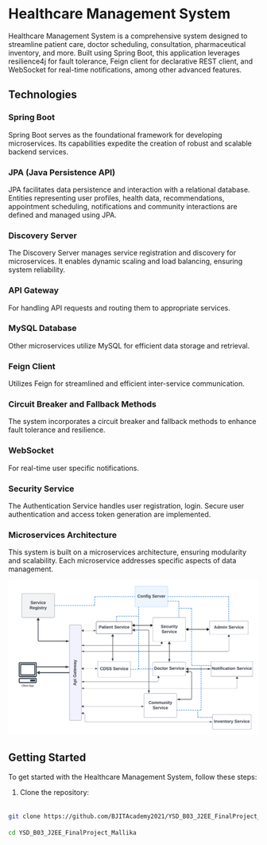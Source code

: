 
# Healthcare Management System

Healthcare Management System is a comprehensive system designed to streamline patient care, doctor scheduling, consultation, pharmaceutical inventory, and more. Built using Spring Boot, this application leverages resilience4j for fault tolerance, Feign client for declarative REST client, and WebSocket for real-time notifications, among other advanced features.

  

## Technologies

  

### Spring Boot

  

Spring Boot serves as the foundational framework for developing microservices. Its capabilities expedite the creation of robust and scalable backend services.

  

### JPA (Java Persistence API)

  

JPA facilitates data persistence and interaction with a relational database. Entities representing user profiles, health data, recommendations, appointment scheduling, notifications and community interactions are defined and managed using JPA.

  

### Discovery Server

  

The Discovery Server manages service registration and discovery for microservices. It enables dynamic scaling and load balancing, ensuring system reliability.

  

### API Gateway

  

For handling API requests and routing them to appropriate services.

  

### MySQL Database

  

Other microservices utilize MySQL for efficient data storage and retrieval.
  

### Feign Client

Utilizes Feign for streamlined and efficient inter-service communication.

  

### Circuit Breaker and Fallback Methods

  

The system incorporates a circuit breaker and fallback methods to enhance fault tolerance and resilience.

  

### WebSocket

For real-time user specific notifications.

  

### Security Service

  

The Authentication Service handles user registration, login. Secure user authentication and access token generation are implemented.

  

### Microservices Architecture

  

This system is built on a microservices architecture, ensuring modularity and scalability. Each microservice addresses specific aspects of data management.

![Healthcare System Architecture](https://github.com/MallikaBJIT/images/blob/main/Architecture.png)

  
  

## Getting Started

  

To get started with the Healthcare Management System, follow these steps:

  

1. Clone the repository:

```bash

git clone https://github.com/BJITAcademy2021/YSD_B03_J2EE_FinalProject_Mallika.git

cd YSD_B03_J2EE_FinalProject_Mallika
